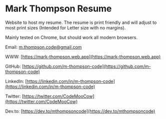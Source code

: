 # Mark Thompson Resume

Website to host my resume. The resume is print friendly and will adjust to most print sizes (Intended for Letter size with no margins).

Mainly tested on Chrome, but should work all modern browsers.

Email: [m.thompson.code@gmail.com](mailto:m.thompson.code@gmail.com?subject=Github:%20insert%20subject%20line%20here)

WWW: [https://mark-thompson.web.app](https://mark-thompson.web.app)

GitHub: [https://github.com/m-thompson-code](https://github.com/m-thompson-code)

LinkedIn: [https://linkedin.com/in/m-thompson-code](https://linkedin.com/in/m-thompson-code)

Twitter: [https://twitter.com/CodeMooCow](https://twitter.com/CodeMooCow)

Dev.to: [https://dev.to/mthompsoncode](https://dev.to/mthompsoncode)
